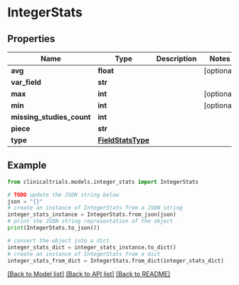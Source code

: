 # IntegerStats


## Properties

Name | Type | Description | Notes
------------ | ------------- | ------------- | -------------
**avg** | **float** |  | [optional] 
**var_field** | **str** |  | 
**max** | **int** |  | [optional] 
**min** | **int** |  | [optional] 
**missing_studies_count** | **int** |  | 
**piece** | **str** |  | 
**type** | [**FieldStatsType**](FieldStatsType.md) |  | 

## Example

```python
from clinicaltrials.models.integer_stats import IntegerStats

# TODO update the JSON string below
json = "{}"
# create an instance of IntegerStats from a JSON string
integer_stats_instance = IntegerStats.from_json(json)
# print the JSON string representation of the object
print(IntegerStats.to_json())

# convert the object into a dict
integer_stats_dict = integer_stats_instance.to_dict()
# create an instance of IntegerStats from a dict
integer_stats_from_dict = IntegerStats.from_dict(integer_stats_dict)
```
[[Back to Model list]](../README.md#documentation-for-models) [[Back to API list]](../README.md#documentation-for-api-endpoints) [[Back to README]](../README.md)


